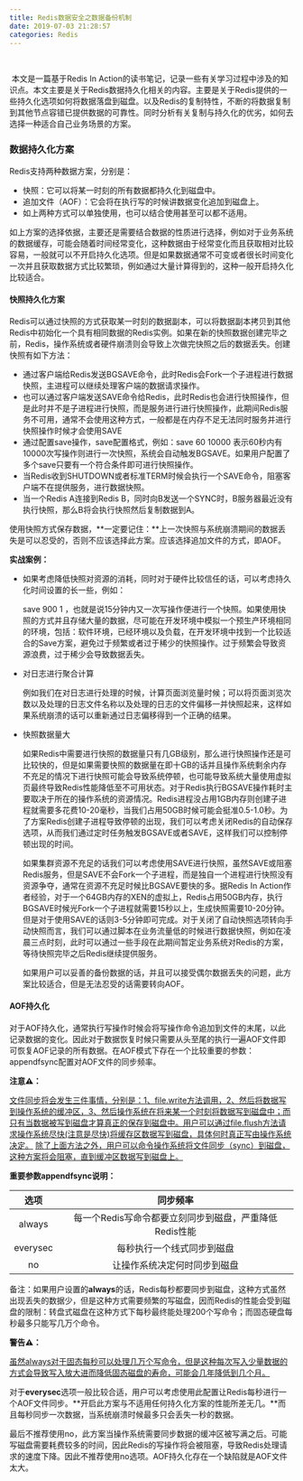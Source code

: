 ```yaml
---
title: Redis数据安全之数据备份机制
date: 2019-07-03 21:28:57
categories: Redis
---
```


​		



​		本文是一篇基于Redis In Action的读书笔记，记录一些有关学习过程中涉及的知识点。本文主要是关于Redis数据持久化相关的内容。主要是关于Redis提供的一些持久化选项如何将数据落盘到磁盘。以及Redis的复制特性，不断的将数据复制到其他节点容错已提供数据的可靠性。同时分析有关复制与持久化的优劣，如何去选择一种适合自己业务场景的方案。

<!-- more -->

### 数据持久化方案

Redis支持两种数据方案，分别是：

- 快照：它可以将某一时刻的所有数据都持久化到磁盘中。
- 追加文件（AOF）：它会将在执行写的时候讲数据变化追加到磁盘上。
- 如上两种方式可以单独使用，也可以结合使用甚至可以都不适用。

如上方案的选择依据，主要还是需要结合数据的性质进行选择，例如对于业务系统的数据缓存，可能会随着时间经常变化，这种数据由于经常变化而且获取相对比较容易，一般就可以不开启持久化选项。但是如果数据通常不可变或者很长时间变化一次并且获取数据方式比较繁琐，例如通过大量计算得到的，这种一般开启持久化比较适合。



#### 快照持久化方案

Redis可以通过快照的方式获取某一时刻的数据副本，可以将数据副本拷贝到其他Redis中初始化一个具有相同数据的Redis实例。如果在新的快照数据创建完毕之前，Redis，操作系统或者硬件崩溃则会导致上次做完快照之后的数据丢失。创建快照有如下方法：

- 通过客户端给Redis发送BGSAVE命令，此时Redis会Fork一个子进程进行数据快照，主进程可以继续处理客户端的数据请求操作。
- 也可以通过客户端发送SAVE命令给Redis，此时Redis也会进行快照操作，但是此时并不是子进程进行快照，而是服务进行进行快照操作，此期间Redis服务不可用，通常不会使用这种方式，一般都是在内存不足无法同时服务并进行快照操作时候才会使用SAVE
- 通过配置save操作，save配置格式，例如：save 60 10000 表示60秒内有10000次写操作则进行一次快照，系统会自动触发BGSAVE。如果用户配置了多个save只要有一个符合条件即可进行快照操作。
- 当Redis收到SHUTDOWN或者标准TERM时候会执行一个SAVE命令，阻塞客户端不在提供服务，进行数据快照。
- 当一个Redis A连接到Redis B，同时向B发送一个SYNC时，B服务器最近没有执行快照，那么B将会执行快照然后复制数据到A。

使用快照方式保存数据，**一定要记住：**上一次快照与系统崩溃期间的数据丢失是可以忍受的，否则不应该选择此方案。应该选择追加文件的方式，即AOF。



**实战案例：**

- 如果考虑降低快照对资源的消耗，同时对于硬件比较信任的话，可以考虑持久化时间设置的长一些，例如：

  save 900 1 ，也就是说15分钟内又一次写操作便进行一个快照。如果使用快照的方式并且存储大量的数据，尽可能在开发环境中模拟一个预生产环境相同的环境，包括：软件环境，已经环境以及负载，在开发环境中找到一个比较适合的Save方案，避免过于频繁或者过于稀少的快照操作。过于频繁会导致资源浪费，过于稀少会导致数据丢失。

  

- 对日志进行聚合计算

  例如我们在对日志进行处理的时候，计算页面浏览量时候；可以将页面浏览次数以及处理的日志文件名称以及处理的日志的文件偏移一并快照起来，这样如果系统崩溃的话可以重新通过日志偏移得到一个正确的结果。

  

- 快照数据量大

  如果Redis中需要进行快照的数据量只有几GB级别，那么进行快照操作还是可比较快的，但是如果需要快照的数据量在即十GB的话并且操作系统剩余内存不充足的情况下进行快照可能会导致系统停顿，也可能导致系统大量使用虚拟页最终导致Redis性能降低至不可用状态。对于Redis执行BGSAVE操作耗时主要取决于所在的操作系统的资源情况。Redis进程没占用1GB内存则创建子进程就需要多花费10-20毫秒，当我们占用50GB时候可能会挺准0.5-1.0秒。为了方案Redis创建子进程导致停顿的出现，我们可以考虑关闭Redis的自动保存选项，从而我们通过定时任务触发BGSAVE或者SAVE，这样我们可以控制停顿出现的时间。

  如果集群资源不充足的话我们可以考虑使用SAVE进行快照，虽然SAVE或阻塞Redis服务，但是SAVE不会Fork一个子进程，而是独自一个进程进行快照没有资源争夺，通常在资源不充足时候比BGSAVE要快的多。据Redis In Action作者经验，对于一个64GB内存的XEN的虚拟上，Redis占用50GB内存，执行BGSAVE时候光Fork一个子进程就需要15秒以上，生成快照需要10-20分钟。但是对于使用SAVE的话则3-5分钟即可完成。对于关闭了自动快照选项转向手动快照而言，我们可以通过脚本在业务流量低的时候进行数据快照，例如在凌晨三点时刻，此时可以通过一些手段在此期间暂定业务系统对Redis的方案，等待快照完毕之后Redis继续提供服务。

  如果用户可以妥善的备份数据的话，并且可以接受偶尔数据丢失的问题，此方案比较适合，但是无法忍受的话需要转向AOF。



#### AOF持久化

对于AOF持久化，通常执行写操作时候会将写操作命令追加到文件的末尾，以此记录数据的变化。因此对于数据恢复时候只需要从头至尾的执行一遍AOF文件即可恢复AOF记录的所有数据。在AOF模式下存在一个比较重要的参数：appendfsync配置对AOF文件的同步频率。

**注意⚠️：**

<u>文件同步将会发生三件事情，分别是：1、file.write方法调用，2、然后将数据写到操作系统的缓冲区，3、然后操作系统在将来某一个时刻将数据写到磁盘中；而只有当数据被写到磁盘才算真正的保存到磁盘中。用户可以通过file.flush方法请求操作系统尽快(注意是尽快)将缓存区数据写到磁盘，具体何时真正写由操作系统决定。</u>
<u>除了上面方法之外，用户可以命令操作系统将文件同步（sync）到磁盘，这种方案将会阻塞，直到缓冲区数据写到磁盘上。</u>

**重要参数appendfsync说明：**

|   选项   |                        同步频率                        |
| :------: | :----------------------------------------------------: |
|  always  | 每一个Redis写命令都要立刻同步到磁盘，严重降低Redis性能 |
| everysec |               每秒执行一个线式同步到磁盘               |
|    no    |              让操作系统决定何时同步到磁盘              |

备注：如果用户设置的**always**的话，Redis每秒都要同步到磁盘，这种方式虽然出现丢失的数据少，但是这种方式需要频繁的写磁盘，因而Redis的性能会受到磁盘的限制：转盘式磁盘在这种方式下每秒最终能处理200个写命令；而固态硬盘每秒最多只能写几万个命令。

**警告⚠️：**

<u>虽然always对于固态每秒可以处理几万个写命令，但是这种每次写入少量数据的方式会导致写入放大进而降低固态磁盘的寿命，可能会几年降低到几个月。</u>

对于**everysec**选项一般比较合适，用户可以考虑使用此配置让Redis每秒进行一个AOF文件同步。**开启此方案与不适用任何持久化方案的性能所差无几。**而且每秒同步一次数据，当系统崩溃时候最多只会丢失一秒的数据。

最后不推荐使用no，此方案当操作系统需要同步数据的缓冲区被写满之后。可能写磁盘需要耗费较多的时间，因此Redis的写操作将会被阻塞，导致Redis处理请求的速度下降。因此不推荐使用no选项。AOF持久化存在一个缺陷就是AOF文件太大。

